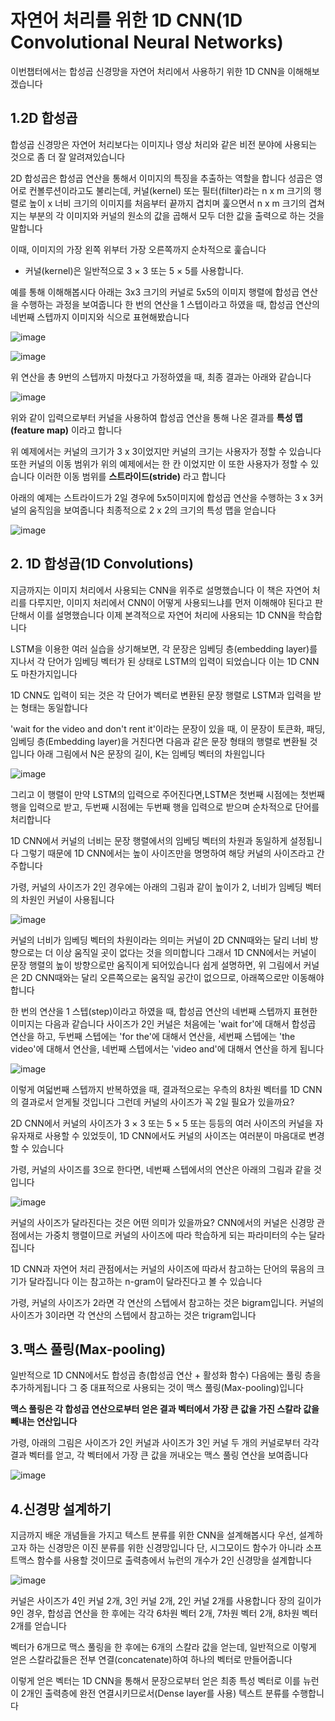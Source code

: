 # 자연어 처리를 위한 1D CNN(1D Convolutional Neural Networks)

이번챕터에서는 합성곱 신경망을 자연어 처리에서 사용하기 위한 1D CNN을 이해해보겠습니다 

## 1.2D 합성곱 

합성곱 신경망은 자연어 처리보다는 이미지나 영상 처리와 같은 비전 분야에 사용되는 것으로 좀 더 잘 알려져있습니다 

2D 합성곱은 합성곱 연산을 통해서 이미지의 특징을 추출하는 역할을 합니다 성곱은 영어로 컨볼루션이라고도 불리는데, 커널(kernel) 또는 필터(filter)라는 n x m 크기의 행렬로 높이 x 너비 크기의 이미지를 처음부터 끝까지 겹치며 훑으면서 n x m 크기의 겹쳐지는 부분의 각 이미지와 커널의 원소의 값을 곱해서 모두 더한 값을 출력으로 하는 것을 말합니다

이때, 이미지의 가장 왼쪽 위부터 가장 오른쪽까지 순차적으로 훑습니다 

* 커널(kernel)은 일반적으로 3 × 3 또는 5 × 5를 사용합니다.

예를 통해 이해해봅시다 아래는 3x3 크기의 커널로 5x5의 이미지 행렬에 합성곱 연산을 수행하는 과정을 보여줍니다 한 번의 연산을 1 스텝이라고 하였을 때, 합성곱 연산의 네번째 스텝까지 이미지와 식으로 표현해봤습니다 

![image](https://user-images.githubusercontent.com/80239748/136969952-ead722d9-0968-47a0-bb50-380954695179.png)

![image](https://user-images.githubusercontent.com/80239748/136970048-f4e2e8ec-758b-4454-ae80-0cfcb3a8dbf4.png)

위 연산을 총 9번의 스텝까지 마쳤다고 가정하였을 때, 최종 결과는 아래와 같습니다 

![image](https://user-images.githubusercontent.com/80239748/136970281-154d143d-bb5a-4aaf-a9bb-32b0d65f77ee.png)

위와 같이 입력으로부터 커널을 사용하여 합성곱 연산을 통해 나온 결과를 **특성 맵(feature map)** 이라고 합니다 

위 예제에서는 커널의 크기가 3 x 3이었지만 커널의 크기는 사용자가 정할 수 있습니다 또한 커널의 이동 범위가 위의 예제에서는 한 칸 이었지만 이 또한 사용자가 정할 수 있습니다 이러한 이동 범위를 **스트라이드(stride)** 라고 합니다 

아래의 예제는 스트라이드가 2일 경우에 5x5이미지에 합성곱 연산을 수행하는 3 x 3커널의 움직임을 보여줍니다 최종적으로 2 x 2의 크기의 특성 맵을 얻습니다 

![image](https://user-images.githubusercontent.com/80239748/136970831-b7f17938-9c68-452f-a8a0-3f0759810fbe.png)

## 2. 1D 합성곱(1D Convolutions)

지금까지는 이미지 처리에서 사용되는 CNN을 위주로 설명했습니다 이 책은 자연어 처리를 다루지만, 이미지 처리에서 CNN이 어떻게 사용되느냐를 먼저 이해해야 된다고 판단해서 이를 설명했습니다 이제 본격적으로 자연어 처리에 사용되는 1D CNN을 학습합니다

LSTM을 이용한 여러 실습을 상기해보면, 각 문장은 임베딩 층(embedding layer)를 지나서 각 단어가 임베딩 벡터가 된 상태로 LSTM의 입력이 되었습니다 이는 1D CNN도 마찬가지입니다

1D CNN도 입력이 되는 것은 각 단어가 벡터로 변환된 문장 행렬로 LSTM과 입력을 받는 형태는 동일합니다

'wait for the video and don't rent it'이라는 문장이 있을 때, 이 문장이 토큰화, 패딩, 임베딩 층(Embedding layer)을 거친다면 다음과 같은 문장 형태의 행렬로 변환될 것입니다
아래 그림에서 N은 문장의 길이, K는 임베딩 벡터의 차원입니다

![image](https://user-images.githubusercontent.com/80239748/137114595-8748850f-1e03-424e-8d97-10e883719e2f.png)

그리고 이 행렬이 만약 LSTM의 입력으로 주어진다면,LSTM은 첫번째 시점에는 첫번째 행을 입력으로 받고, 두번째 시점에는 두번째 행을 입력으로 받으며 순차적으로 단어를 처리합니다 

1D CNN에서 커널의 너비는 문장 행렬에서의 임베딩 벡터의 차원과 동일하게 설정됩니다
그렇기 때문에 1D CNN에서는 높이 사이즈만을 명명하여 해당 커널의 사이즈라고 간주합니다

가령, 커널의 사이즈가 2인 경우에는 아래의 그림과 같이 높이가 2, 너비가 임베딩 벡터의 차원인 커널이 사용됩니다

![image](https://user-images.githubusercontent.com/80239748/137114865-b9afd19c-fff6-413f-979c-5e7fa090d815.png)

커널의 너비가 임베딩 벡터의 차원이라는 의미는 커널이 2D CNN때와는 달리 너비 방향으로는 더 이상 움직일 곳이 없다는 것을 의미합니다 그래서 1D CNN에서는 커널이 문장 행렬의 높이 방향으로만 움직이게 되어있습니다 쉽게 설명하면, 위 그림에서 커널은 2D CNN때와는 달리 오른쪽으로는 움직일 공간이 없으므로, 아래쪽으로만 이동해야 합니다

한 번의 연산을 1 스텝(step)이라고 하였을 때, 합성곱 연산의 네번째 스텝까지 표현한 이미지는 다음과 같습니다 사이즈가 2인 커널은 처음에는 'wait for'에 대해서 합성곱 연산을 하고, 두번째 스텝에는 'for the'에 대해서 연산을, 세번째 스텝에는 'the video'에 대해서 연산을, 네번째 스텝에서는 'video and'에 대해서 연산을 하게 됩니다

![image](https://user-images.githubusercontent.com/80239748/137115260-af42fff2-3578-4f3e-9e54-274234ee7c95.png)

이렇게 여덟번째 스텝까지 반복하였을 때, 결과적으로는 우측의 8차원 벡터를 1D CNN의 결과로서 얻게될 것입니다 그런데 커널의 사이즈가 꼭 2일 필요가 있을까요? 

2D CNN에서 커널의 사이즈가 3 × 3 또는 5 × 5 또는 등등의 여러 사이즈의 커널을 자유자재로 사용할 수 있었듯이, 1D CNN에서도 커널의 사이즈는 여러분이 마음대로 변경할 수 있습니다

가령, 커널의 사이즈를 3으로 한다면, 네번째 스텝에서의 연산은 아래의 그림과 같을 것입니다

![image](https://user-images.githubusercontent.com/80239748/137115401-f5991449-26ae-4d84-b1db-460007650529.png)

커널의 사이즈가 달라진다는 것은 어떤 의미가 있을까요? CNN에서의 커널은 신경망 관점에서는 가중치 행렬이므로 커널의 사이즈에 따라 학습하게 되는 파라미터의 수는 달라집니다

1D CNN과 자연어 처리 관점에서는 커널의 사이즈에 따라서 참고하는 단어의 묶음의 크기가 달라집니다 이는 참고하는 n-gram이 달라진다고 볼 수 있습니다

가령, 커널의 사이즈가 2라면 각 연산의 스텝에서 참고하는 것은 bigram입니다. 커널의 사이즈가 3이라면 각 연산의 스텝에서 참고하는 것은 trigram입니다

## 3.맥스 풀링(Max-pooling)

일반적으로 1D CNN에서도 합성곱 층(합성곱 연산 + 활성화 함수) 다음에는 풀링 층을 추가하게됩니다 그 중 대표적으로 사용되는 것이 맥스 풀링(Max-pooling)입니다

**맥스 풀링은 각 합성곱 연산으로부터 얻은 결과 벡터에서 가장 큰 값을 가진 스칼라 값을 빼내는 연산입니다**

가령, 아래의 그림은 사이즈가 2인 커널과 사이즈가 3인 커널 두 개의 커널로부터 각각 결과 벡터를 얻고, 각 벡터에서 가장 큰 값을 꺼내오는 맥스 풀링 연산을 보여줍니다

![image](https://user-images.githubusercontent.com/80239748/137239137-0fd6614d-25b8-4941-a31a-4f88cf481f0f.png)

## 4.신경망 설계하기 

지금까지 배운 개념들을 가지고 텍스트 분류를 위한 CNN을 설계해봅시다 우선, 설계하고자 하는 신경망은 이진 분류를 위한 신경망입니다 단, 시그모이드 함수가 아니라 소프트맥스 함수를 사용할 것이므로 출력층에서 뉴런의 개수가 2인 신경망을 설계합니다

![image](https://user-images.githubusercontent.com/80239748/137239254-45937bf4-bc66-4a1a-a45c-dfe7c02472e2.png)

커널은 사이즈가 4인 커널 2개, 3인 커널 2개, 2인 커널 2개를 사용합니다 장의 길이가 9인 경우, 합성곱 연산을 한 후에는 각각 6차원 벡터 2개, 7차원 벡터 2개, 8차원 벡터 2개를 얻습니다

벡터가 6개므로 맥스 풀링을 한 후에는 6개의 스칼라 값을 얻는데, 일반적으로 이렇게 얻은 스칼라값들은 전부 연결(concatenate)하여 하나의 벡터로 만들어줍니다

이렇게 얻은 벡터는 1D CNN을 통해서 문장으로부터 얻은 최종 특성 벡터로 이를 뉴런이 2개인 출력층에 완전 연결시키므로서(Dense layer를 사용) 텍스트 분류를 수행합니다

